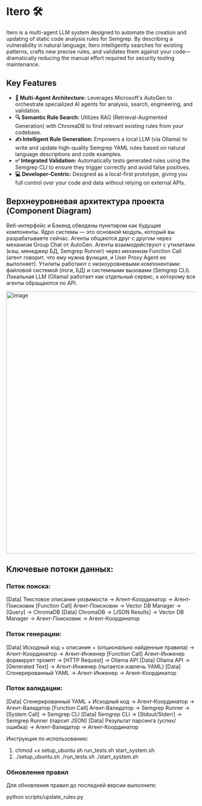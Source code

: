 # Itero 🛠️

Itero is a multi-agent LLM system designed to automate the creation and updating of static code analysis rules for Semgrep. By describing a vulnerability in natural language, Itero intelligently searches for existing patterns, crafts new precise rules, and validates them against your code—dramatically reducing the manual effort required for security tooling maintenance.

## Key Features

*   **🤖 Multi-Agent Architecture:** Leverages Microsoft's AutoGen to orchestrate specialized AI agents for analysis, search, engineering, and validation.
*   **🔍 Semantic Rule Search:** Utilizes RAG (Retrieval-Augmented Generation) with ChromaDB to find relevant existing rules from your codebase.
*   **✍️ Intelligent Rule Generation:** Empowers a local LLM (via Ollama) to write and update high-quality Semgrep YAML rules based on natural language descriptions and code examples.
*   **✅ Integrated Validation:** Automatically tests generated rules using the Semgrep CLI to ensure they trigger correctly and avoid false positives.
*   **💻 Developer-Centric:** Designed as a local-first prototype, giving you full control over your code and data without relying on external APIs.

## Верхнеуровневая архитектура проекта (Component Diagram)

Веб-интерфейс и Бэкенд обведены пунктиром как будущие компоненты.
Ядро системы — это основной модуль, который вы разрабатываете сейчас.
Агенты общаются друг с другом через механизм Group Chat от AutoGen.
Агенты взаимодействуют с утилитами (кэш, менеджер БД, Semgrep Runner) через механизм Function Call (агент говорит, что ему нужна функция, и User Proxy Agent ее выполняет).
Утилиты работают с низкоуровневыми компонентами: файловой системой (логи, БД) и системными вызовами (Semgrep CLI).
Локальная LLM (Ollama) работает как отдельный сервис, к которому все агенты обращаются по API.

<img width="513" height="698" alt="image" src="https://github.com/user-attachments/assets/fa904b0a-0039-4a19-bd46-e19ac7253c61" />

## Ключевые потоки данных:

### Поток поиска:

[Data] Текстовое описание уязвимости -> Агент-Координатор -> Агент-Поисковик
[Function Call] Агент-Поисковик -> Vector DB Manager -> [Query] -> ChromaDB
[Data] ChromaDB -> [JSON Results] -> Vector DB Manager -> Агент-Поисковик -> Агент-Координатор

### Поток генерации:

[Data] Исходный код + описание + (опционально найденные правила) -> Агент-Координатор -> Агент-Инженер
[Function Call] Агент-Инженер формирует промпт -> [HTTP Request] -> Ollama API
[Data] Ollama API -> [Generated Text] -> Агент-Инженер (пытается извлечь YAML)
[Data] Сгенерированный YAML -> Агент-Инженер -> Агент-Координатор

### Поток валидации:

[Data] Сгенерированный YAML + Исходный код -> Агент-Координатор -> Агент-Валидатор
[Function Call] Агент-Валидатор -> Semgrep Runner -> [System Call] -> Semgrep CLI
[Data] Semgrep CLI -> [Stdout/Stderr] -> Semgrep Runner (парсит JSON)
[Data] Результат парсинга (успех/ошибка) -> Агент-Валидатор -> Агент-Координатор


Инструкция по использованию:

1. chmod +x setup_ubuntu.sh run_tests.sh start_system.sh
2. ./setup_ubuntu.sh ./run_tests.sh ./start_system.sh


### Обновление правил

Для обновления правил до последней версии выполните:

python scripts/update_rules.py